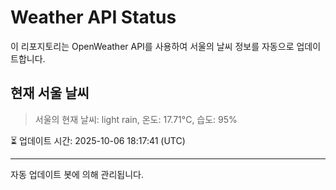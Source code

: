 
# Weather API Status

이 리포지토리는 OpenWeather API를 사용하여 서울의 날씨 정보를 자동으로 업데이트합니다.

## 현재 서울 날씨
> 서울의 현재 날씨: light rain, 온도: 17.71°C, 습도: 95%

⏳ 업데이트 시간: 2025-10-06 18:17:41 (UTC)

---
자동 업데이트 봇에 의해 관리됩니다.
